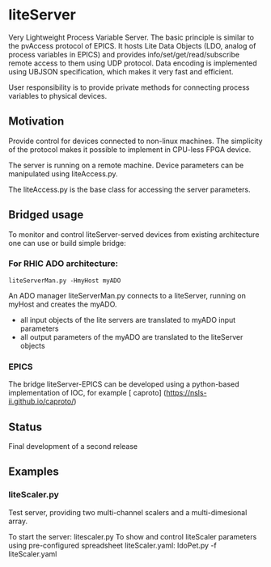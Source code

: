 # liteServer
Very Lightweight Process Variable Server. The basic principle is similar to the 
pvAccess protocol of EPICS. It hosts Lite Data Objects (LDO, analog of process variables in EPICS) and provides 
info/set/get/read/subscribe remote access to them using UDP protocol. 
Data encoding is implemented using UBJSON specification, which makes it very 
fast and efficient.

User responsibility is to provide private methods for connecting process variables to physical devices.

## Motivation
Provide control for devices connected to non-linux machines. 
The simplicity of the protocol makes it possible to implement in CPU-less FPGA device.

The server is running on a remote machine. Device parameters can be 
manipulated using liteAccess.py.

The liteAccess.py is the base class for accessing the server parameters.

## Bridged usage
To monitor and control liteServer-served devices from existing architecture one can use or build simple bridge:
### For RHIC ADO architecture:
    liteServerMan.py -HmyHost myADO 
An ADO manager liteServerMan.py connects to a liteServer, running on myHost and creates the myADO. 
  - all input objects of the lite servers are translated to myADO input parameters
  - all output parameters of the myADO are translated to the liteServer objects
### EPICS
The bridge liteServer-EPICS can be developed using a python-based implementation of IOC, for example [ caproto] (https://nsls-ii.github.io/caproto/)

## Status
Final development of a second release

## Examples
### liteScaler.py
Test server, providing two multi-channel scalers and a multi-dimesional array.

To start the server:
    litescaler.py
To show and control liteScaler parameters using pre-configured spreadsheet liteScaler.yaml:
    ldoPet.py -f liteScaler.yaml
  
